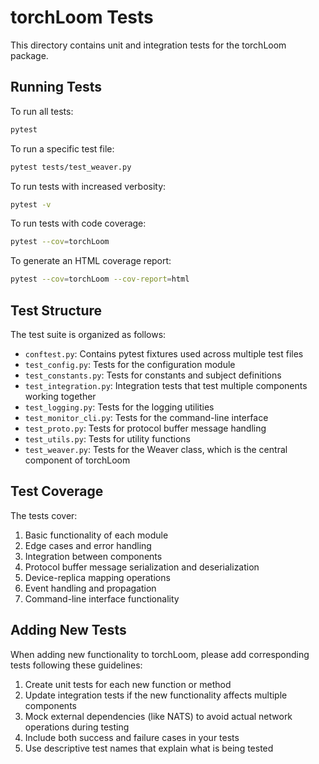 # torchLoom Tests

This directory contains unit and integration tests for the torchLoom package.

## Running Tests

To run all tests:

```bash
pytest
```

To run a specific test file:

```bash
pytest tests/test_weaver.py
```

To run tests with increased verbosity:

```bash
pytest -v
```

To run tests with code coverage:

```bash
pytest --cov=torchLoom
```

To generate an HTML coverage report:

```bash
pytest --cov=torchLoom --cov-report=html
```

## Test Structure

The test suite is organized as follows:

- `conftest.py`: Contains pytest fixtures used across multiple test files
- `test_config.py`: Tests for the configuration module
- `test_constants.py`: Tests for constants and subject definitions
- `test_integration.py`: Integration tests that test multiple components working together
- `test_logging.py`: Tests for the logging utilities
- `test_monitor_cli.py`: Tests for the command-line interface
- `test_proto.py`: Tests for protocol buffer message handling
- `test_utils.py`: Tests for utility functions
- `test_weaver.py`: Tests for the Weaver class, which is the central component of torchLoom

## Test Coverage

The tests cover:

1. Basic functionality of each module
2. Edge cases and error handling
3. Integration between components
4. Protocol buffer message serialization and deserialization
5. Device-replica mapping operations
6. Event handling and propagation
7. Command-line interface functionality

## Adding New Tests

When adding new functionality to torchLoom, please add corresponding tests following these guidelines:

1. Create unit tests for each new function or method
2. Update integration tests if the new functionality affects multiple components
3. Mock external dependencies (like NATS) to avoid actual network operations during testing
4. Include both success and failure cases in your tests
5. Use descriptive test names that explain what is being tested 